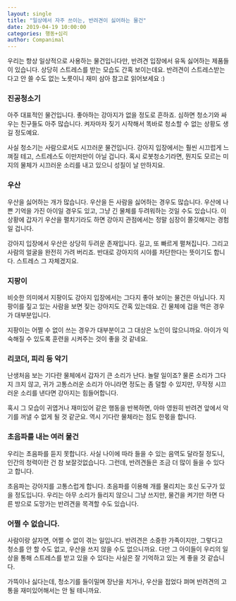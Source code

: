 ```yaml
---
layout: single
title: "일상에서 자주 쓰이는, 반려견이 싫어하는 물건"
date: 2019-04-19 10:00:00
categories: 행동+심리
author: Companimal
---
```


우리는 항상 일상적으로 사용하는 물건입니다만, 반려견 입장에서 유독 싫어하는 제품들이 있습니다. 상당히 스트레스를 받는 모습도 간혹 보이는데요. 반려견이 스트레스받는다고 안 쓸 수도 없는 노릇이니 재미 삼아 참고로 읽어보세요 :)

### 진공청소기

아주 대표적인 물건입니다. 좋아하는 강아지가 없을 정도로 흔하죠. 심하면 청소기와 싸우는 친구들도 아주 많습니다. 켜자마자 짖기 시작해서 똑바로 청소할 수 없는 상황도 생길 정도예요.

사실 청소기는 사람으로서도 시끄러운 물건입니다. 강아지 입장에서는 훨씬 시끄럽게 느껴질 테고, 스트레스도 이만저만이 아닐 겁니다. 혹시 로봇청소기라면, 뭔지도 모르는 미지의 물체가 시끄러운 소리를 내고 있으니 성질이 날 만하지요.

### 우산

우산을 싫어하는 개가 많습니다. 우산을 든 사람을 싫어하는 경우도 많습니다. 우산에 나쁜 기억을 가진 아이일 경우도 있고, 그냥 긴 물체를 두려워하는 것일 수도 있습니다. 이 상황에 갑자기 우산을 펼치기라도 하면 강아지 관점에서는 정말 심장이 쫄깃해지는 경험일 겁니다.

강아지 입장에서 우산은 상당히 두려운 존재입니다. 길고, 또 빠르게 펼쳐집니다. 그리고 사람의 얼굴을 완전히 가려 버리죠. 반대로 강아지의 시야를 차단한다는 뜻이기도 합니다. 스트레스 그 자체겠지요.

### 지팡이

비슷한 의미에서 지팡이도 강아지 입장에서는 그다지 좋아 보이는 물건은 아닙니다. 지팡이를 짚고 있는 사람을 보면 짖는 강아지도 간혹 있는데요. 긴 물체에 겁을 먹은 경우가 대부분입니다.

지팡이는 어쩔 수 없이 쓰는 경우가 대부분이고 그 대상은 노인이 많으니까요. 아이가 익숙해질 수 있도록 훈련을 시켜주는 것이 좋을 것 같네요.

### 리코더, 피리 등 악기

난생처음 보는 기다란 물체에서 갑자기 큰 소리가 난다. 놀랄 일이죠? 물론 소리가 그다지 크지 않고, 귀가 고통스러운 소리가 아니라면 정도는 좀 덜할 수 있지만, 무작정 시끄러운 소리를 낸다면 강아지는 힘들어합니다.

혹시 그 모습이 귀엽거나 재미있어 같은 행동을 반복하면, 아마 영원히 반려견 앞에서 악기를 꺼낼 수 없게 될 것 같군요. 역시 기다란 물체라는 점도 한몫을 합니다.

### 초음파를 내는 여러 물건

우리는 초음파를 듣지 못합니다. 사실 나이에 따라 들을 수 있는 음역도 달라질 정도니, 인간의 청력이란 건 참 보잘것없습니다. 그런데, 반려견들은 조금 더 많이 들을 수 있다고 합니다.

초음파는 강아지를 고통스럽게 합니다. 초음파를 이용해 개를 물리치는 호신 도구가 있을 정도입니다. 우리는 아무 소리가 들리지 않으니 그냥 쓰지만, 물건을 켜기만 하면 다른 방으로 도망가는 반려견을 목격할 수도 있습니다.

### 어쩔 수 없습니다.

사람이랑 살자면, 어쩔 수 없이 겪는 일입니다. 반려견은 소중한 가족이지만, 그렇다고 청소를 안 할 수도 없고, 우산을 쓰지 않을 수도 없으니까요. 다만 그 아이들이 우리의 일상을 통해 스트레스를 받고 있을 수 있다는 사실은 잘 기억하고 있는 게 좋을 것 같습니다.

가뜩이나 싫다는데, 청소기를 들이밀며 장난을 치거나, 우산을 접었다 펴며 반려견의 고통을 재미있어해서는 안 될 테니까요.
